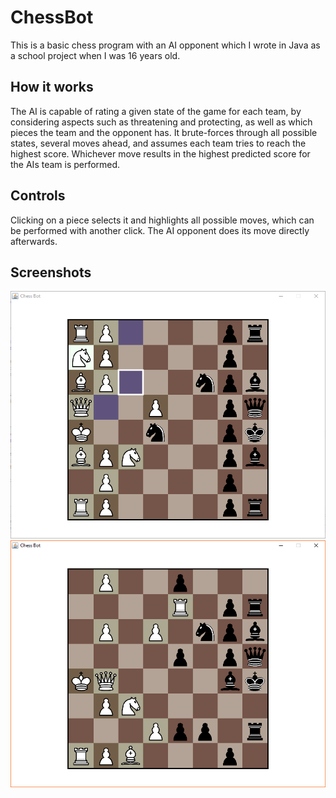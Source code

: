# ChessBot

This is a basic chess program with an AI opponent which I wrote in Java as a school project when I was 16 years old.

## How it works

The AI is capable of rating a given state of the game for each team, by considering aspects such as threatening and protecting,
as well as which pieces the team and the opponent has.
It brute-forces through all possible states, several moves ahead, and assumes each team tries to reach the highest score.
Whichever move results in the highest predicted score for the AIs team is performed.

## Controls

Clicking on a piece selects it and highlights all possible moves, which can be performed with another click.
The AI opponent does its move directly afterwards.

## Screenshots

![Screenshot unable to load](/screenshots/screenshot0.png?raw=true)
![Screenshot unable to load](/screenshots/screenshot1.png?raw=true)
